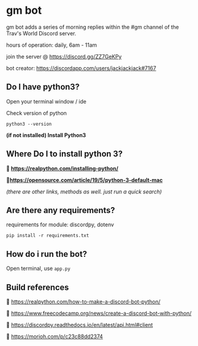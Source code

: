 # gm bot

gm bot adds a series of morning replies within the #gm channel of the Trav's World Discord server. 

hours of operation: daily, 6am - 11am

join the server @ https://discord.gg/ZZ7GeKPy

bot creator: https://discordapp.com/users/jackjackjack#7167

## Do I have python3?

Open your terminal window / ide

Check version of python

`python3 --version`

**(if not installed) Install Python3**

## Where Do I to install python 3?

**🔗 https://realpython.com/installing-python/**

**🔗https://opensource.com/article/19/5/python-3-default-mac**

*(there are other links, methods as well. just run a quick search)*

## Are there any requirements?

requirements for module: discordpy, dotenv

`pip install -r requirements.txt`

## How do i run the bot?

Open terminal, use `app.py`

## Build references

🔗 https://realpython.com/how-to-make-a-discord-bot-python/

🔗 https://www.freecodecamp.org/news/create-a-discord-bot-with-python/

🔗 https://discordpy.readthedocs.io/en/latest/api.html#client

🔗 https://morioh.com/p/c23c88dd2374
